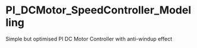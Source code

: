 # PI_DCMotor_SpeedController_Modelling
Simple but optimised PI DC Motor Controller with anti-windup effect
